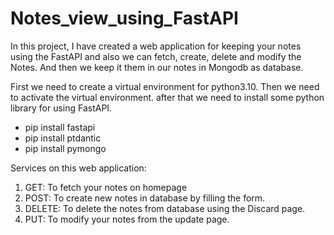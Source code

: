 # Notes_view_using_FastAPI
In this project, I have created a web application for keeping your notes using the FastAPI and also we can fetch, create, delete and modify the Notes.
And then we keep it them in our notes in Mongodb as database.

First we need to create a virtual environment for python3.10.
Then we need to activate the virtual environment.
after that we need to install some python library for using FastAPI.

- pip install fastapi
- pip install ptdantic
- pip install pymongo


Services on this web application:

1. GET: To fetch your notes on homepage
2. POST: To create new notes in database by filling the form.
3. DELETE: To delete the notes from database using the Discard page.
4. PUT: To modify your notes from the update page.


